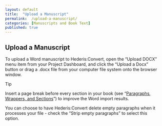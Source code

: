 ```yaml
---
layout: default
title:  "Upload a Manuscript"
permalink:  /upload-a-manuscript/
categories: [Manuscripts and Book Text]
published: true
---
```


<section data-type="chapter" class="hsecchapter" data-hederis-type="hsecchapter" id="upload-a-manuscript" data-pi-attrs="id: upload-a-manuscript" role="doc-chapter"><h1 data-hederis-type="hblkchaptitle" class="hblkchaptitle" id="ptvtu4qOr">Upload a Manuscript</h1>
    <p class="hblkp" data-hederis-type="hblkp" id="pKGEh9GDF">To upload a Word manuscript to Hederis:Convert, open the &#8220;Upload DOCX&#8221; menu item from your Project Dashboard, and click the &#8220;Upload a Docx&#8221; button or drag a .docx file from your computer file system onto the browser window.</p>
    <aside class="hwprbox box" data-hederis-type="hwprbox" id="p1f94UHxO" data-type="sidebar"><p class="hblktype" data-hederis-type="hblktype" id="prNeG49is">Tip</p>
    <p class="hblkp" data-hederis-type="hblkp" id="peIJsO7Ur">Insert a page break before every section in your book (see &#8220;<a href="{% post_url 2019-04-22-13-ParagraphsWrappersandSections %}"><span class="Hyperlink">Paragraphs, Wrappers, and Sections</span></a>&#8221;) to improve the Word import results.</p>
    </aside>
    <p class="hblkp" data-hederis-type="hblkp" id="p37bfy6sN">You can choose to have Hederis:Convert delete empty paragraphs when it processes your file - check the &#8220;Strip empty paragraphs&#8221; to select this option.</p>
    </section>
    
